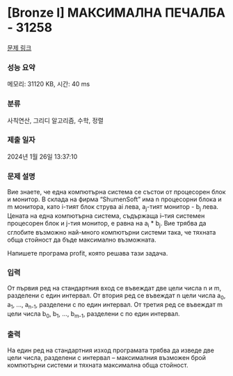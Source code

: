 # [Bronze I] МАКСИМАЛНА ПЕЧАЛБА - 31258 

[문제 링크](https://www.acmicpc.net/problem/31258) 

### 성능 요약

메모리: 31120 KB, 시간: 40 ms

### 분류

사칙연산, 그리디 알고리즘, 수학, 정렬

### 제출 일자

2024년 1월 26일 13:37:10

### 문제 설명

<p>Вие знаете, че една компютърна система се състои от процесорен блок и монитор. В склада на фирма “ShumenSoft” има n процесорни блока и m монитора, като i-тият блок струва ai лева, а<sub>j</sub>-тият монитор - b<sub>j</sub> лева. Цената на една компютърна система, съдържаща i–тия системен процесорен блок и j-тия монитор, е равна на a<sub>i</sub> * b<sub>j</sub>. Вие трябва да сглобите възможно най-много компютърни системи така, че тяхната обща стойност да бъде максимално възможната.</p>

<p>Напишете програма profit, която решава тази задача.</p>

### 입력 

 <p>От първия ред на стандартния вход се въвеждат две цели числа n и m, разделени с един интервал. От втория ред се въвеждат n цели числа a<sub>0</sub>, a<sub>1</sub>, ..., a<sub>n-1</sub>, разделени с по един интервал. От третия ред се въвеждат m цели числа b<sub>0</sub>, b<sub>1</sub>, ..., b<sub>m-1</sub>, разделени с по един интервал.</p>

### 출력 

 <p>На един ред на стандартния изход програмата трябва да изведе две цели числа, разделени с интервал – максималния възможен брой компютърни системи и тяхната максимална обща стойност.</p>

